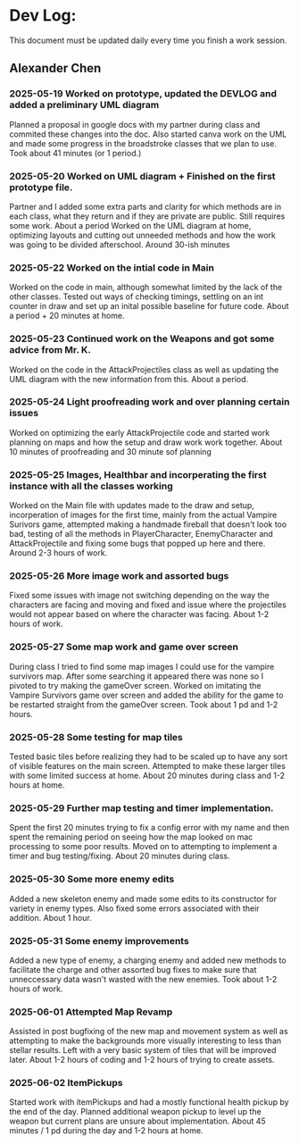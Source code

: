 # Dev Log:

This document must be updated daily every time you finish a work session.

## Alexander Chen

### 2025-05-19 Worked on prototype, updated the DEVLOG and added a preliminary UML diagram
Planned a proposal in google docs with my partner during class and commited these changes into the doc. Also started canva work on the UML and made some progress in the broadstroke classes that we plan to use. Took about 41 minutes (or 1 period.)

### 2025-05-20 Worked on UML diagram + Finished on the first prototype file.
Partner and I added some extra parts and clarity for which methods are in each class, what they return and if they are private are public. Still requires some work. About a period
Worked on the UML diagram at home, optimizing layouts and cutting out unneeded methods and how the work was going to be divided afterschool. Around 30-ish minutes

### 2025-05-22 Worked on the intial code in Main
Worked on the code in main, although somewhat limited by the lack of the other classes. Tested out ways of checking timings, settling on an int counter in draw and set up an inital possible baseline for future code. About a period + 20 minutes at home. 

### 2025-05-23 Continued work on the Weapons and got some advice from Mr. K. 
Worked on the code in the AttackProjectiles class as well as updating the UML diagram with the new information from this. About a period. 

### 2025-05-24 Light proofreading work and over planning certain issues
Worked on optimizing the early AttackProjectile code and started work planning on maps and how the setup and draw work work together. About 10 minutes of proofreading and 30 minute sof planning

### 2025-05-25 Images, Healthbar and incorperating the first instance with all the classes working
Worked on the Main file with updates made to the draw and setup, incorperation of images for the first time, mainly from the actual Vampire Surivors game, attempted making a handmade fireball that doesn't look too bad, testing of all the methods in PlayerCharacter, EnemyCharacter and AttackProjectile and fixing some bugs that popped up here and there. Around 2-3 hours of work. 

### 2025-05-26 More image work and assorted bugs
Fixed some issues with image not switching depending on the way the characters are facing and moving and fixed and issue where the projectiles would not appear based on where the character was facing. About 1-2 hours of work. 

### 2025-05-27 Some map work and game over screen
During class I tried to find some map images I could use for the vampire survivors map. After some searching it appeared there was none so I pivoted to try making the gameOver screen. Worked on imitating the Vampire Survivors game over screen and added the ability for the game to be restarted straight from the gameOver screen. Took about 1 pd and 1-2 hours. 

### 2025-05-28 Some testing for map tiles
Tested basic tiles before realizing they had to be scaled up to have any sort of visible features on the main screen. Attempted to make these larger tiles with some limited success at home. About 20 minutes during class and 1-2 hours at home. 

### 2025-05-29 Further map testing and timer implementation. 
Spent the first 20 minutes trying to fix a config error with my name and then spent the remaining period on seeing how the map looked on mac processing to some poor results. Moved on to attempting to implement a timer and bug testing/fixing. About 20 minutes during class. 

### 2025-05-30 Some more enemy edits
Added a new skeleton enemy and made some edits to its constructor for variety in enemy types. Also fixed some errors associated with their addition. About 1 hour. 

### 2025-05-31 Some enemy improvements
Added a new type of enemy, a charging enemy and added new methods to facilitate the charge and other assorted bug fixes to make sure that unneccessary data wasn't wasted with the new enemies. Took about 1-2 hours of work. 

### 2025-06-01 Attempted Map Revamp
Assisted in post bugfixing of the new map and movement system as well as attempting to make the backgrounds more visually interesting to less than stellar results. Left with a very basic system of tiles that will be improved later. About 1-2 hours of coding and 1-2 hours of trying to create assets. 

### 2025-06-02 ItemPickups
Started work with itemPickups and had a mostly functional health pickup by the end of the day. Planned additional weapon pickup to level up the weapon but current plans are unsure about implementation. About 45 minutes / 1 pd during the day and 1-2 hours at home. 
